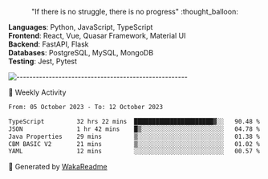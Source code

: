 <p align="center"> 
  "If there is no struggle, there is no progress" :thought_balloon:
</p>

<p align="left">
  <strong>Languages</strong>: Python, JavaScript, TypeScript<br>
  <strong>Frontend</strong>: React, Vue, Quasar Framework, Material UI<br>
  <strong>Backend</strong>: FastAPI, Flask<br>
  <strong>Databases</strong>: PostgreSQL, MySQL, MongoDB<br>
  <strong>Testing</strong>: Jest, Pytest<br>
</p>

![-----------------------------------------------------](https://raw.githubusercontent.com/andreasbm/readme/master/assets/lines/vintage.png)

🎯 Weekly Activity

<!--START_SECTION:waka-->

```txt
From: 05 October 2023 - To: 12 October 2023

TypeScript         32 hrs 22 mins  ██████████████████████▓░░   90.48 %
JSON               1 hr 42 mins    █▒░░░░░░░░░░░░░░░░░░░░░░░   04.78 %
Java Properties    29 mins         ▒░░░░░░░░░░░░░░░░░░░░░░░░   01.38 %
CBM BASIC V2       21 mins         ▒░░░░░░░░░░░░░░░░░░░░░░░░   01.02 %
YAML               12 mins         ░░░░░░░░░░░░░░░░░░░░░░░░░   00.57 %
```

<!--END_SECTION:waka-->


🚀 Generated by [WakaReadme](https://github.com/athul/waka-readme)
